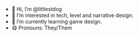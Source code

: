 - 👋 Hi, I’m @littlestdog
- 👀 I’m interested in tech, level and narrative design.
- 🌱 I’m currently learning game design.
- 😄 Pronouns: They/Them

<!---
littlestdog/littlestdog is a ✨ special ✨ repository because its `README.md` (this file) appears on your GitHub profile.
You can click the Preview link to take a look at your changes.
--->
